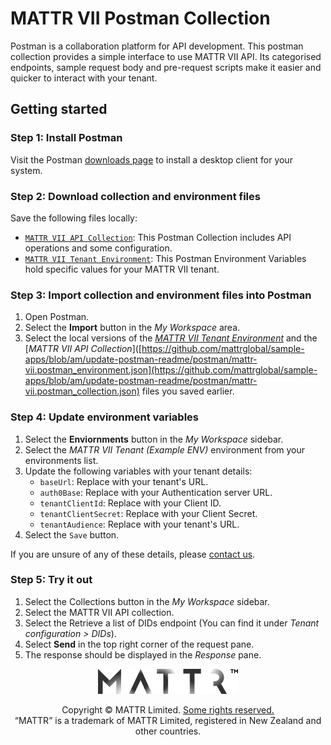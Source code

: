 # MATTR VII Postman Collection

Postman is a collaboration platform for API development. This postman collection provides a simple interface to use MATTR VII API. Its categorised endpoints, sample request body and pre-request scripts make it easier and quicker to interact with your tenant.

## Getting started

### Step 1: Install Postman

Visit the Postman [downloads page](https://www.postman.com/downloads/) to install a desktop client for your system.

### Step 2: Download collection and environment files

Save the following files locally:
- [`MATTR VII API Collection`](https://github.com/mattrglobal/sample-apps/blob/am/update-postman-readme/postman/mattr-vii.postman_collection.json): This Postman Collection includes API operations and some configuration.
- [`MATTR VII Tenant Environment`](https://github.com/mattrglobal/sample-apps/blob/am/update-postman-readme/postman/mattr-vii.postman_environment.json): This Postman Environment Variables hold specific values for your MATTR VII tenant.

### Step 3: Import collection and environment files into Postman

1. Open Postman.
2. Select the **Import** button in the _My Workspace_ area.
3. Select the local versions of the [_MATTR VII Tenant Environment_](https://github.com/mattrglobal/sample-apps/blob/am/update-postman-readme/postman/mattr-vii.postman_environment.json) and the [_MATTR VII API Collection_]([https://github.com/mattrglobal/sample-apps/blob/am/update-postman-readme/postman/mattr-vii.postman_environment.json](https://github.com/mattrglobal/sample-apps/blob/am/update-postman-readme/postman/mattr-vii.postman_collection.json) files you saved earlier.

### Step 4: Update environment variables
   
1. Select the **Enviornments** button in the _My Workspace_ sidebar.
2. Select the _MATTR VII Tenant (Example ENV)_ environment from your environments list.
3. Update the following variables with your tenant details:
   - `baseUrl`: Replace with your tenant's URL.
   - `auth0Base`: Replace with your Authentication server URL.
   - `tenantClientId`: Replace with your Client ID.
   - `tenantClientSecret`: Replace with your Client Secret.
   - `tenantAudience`: Replace with your tenant's URL.
4. Select the `Save` button.

If you are unsure of any of these details, please [contact us](http://mattr.globa/contact-us).

### Step 5: Try it out

1. Select the Collections button in the _My Workspace_ sidebar.
2. Select the MATTR VII API collection.
3. Select the Retrieve a list of DIDs endpoint (You can find it under _Tenant configuration > DIDs_).
4. Select **Send** in the top right corner of the request pane.
5. The response should be displayed in the _Response_ pane.

<p align="center"><a href="https://mattr.global" target="_blank"><img height="40px" src ="../docs/assets/mattr-logo-tm.svg"></a></p><p align="center">Copyright © MATTR Limited. <a href="./LICENSE">Some rights reserved.</a><br/>“MATTR” is a trademark of MATTR Limited, registered in New Zealand and other countries.</p>
